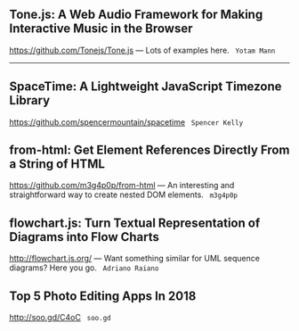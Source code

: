 ## Tone.js: A Web Audio Framework for Making Interactive Music in the Browser  
https://github.com/Tonejs/Tone.js
— Lots of examples here. ` Yotam Mann`

---

## SpaceTime: A Lightweight JavaScript Timezone Library  
https://github.com/spencermountain/spacetime
 ` Spencer Kelly`
  

## from-html: Get Element References Directly From a String of HTML  
https://github.com/m3g4p0p/from-html
— An interesting and straightforward way to create nested DOM elements. ` m3g4p0p`
  

## flowchart.js: Turn Textual Representation of Diagrams into Flow Charts  
http://flowchart.js.org/
— Want something similar for UML sequence diagrams? Here you go. ` Adriano Raiano`
  

## Top 5 Photo Editing Apps In 2018  
http://soo.gd/C4oC
 ` soo.gd`
  

